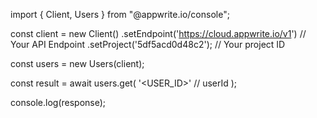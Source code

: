 import { Client, Users } from "@appwrite.io/console";

const client = new Client()
    .setEndpoint('https://cloud.appwrite.io/v1') // Your API Endpoint
    .setProject('5df5acd0d48c2'); // Your project ID

const users = new Users(client);

const result = await users.get(
    '<USER_ID>' // userId
);

console.log(response);

